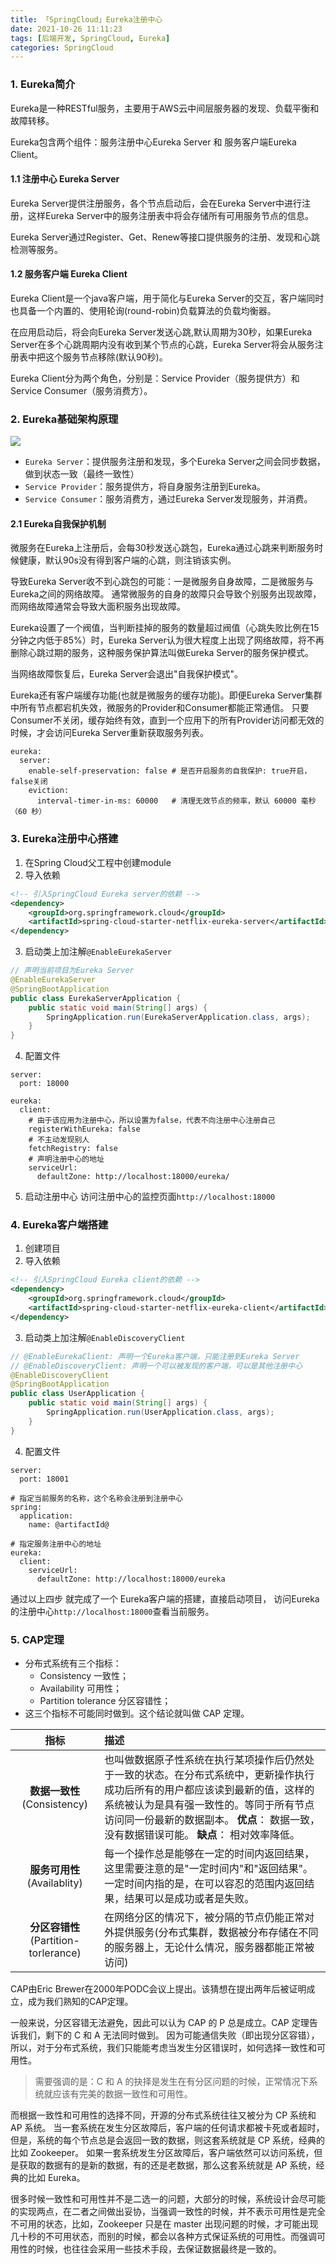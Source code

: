 ```yaml
---
title: 「SpringCloud」Eureka注册中心
date: 2021-10-26 11:11:23
tags: [后端开发, SpringCloud, Eureka]
categories: SpringCloud
---
```


### 1. Eureka简介
Eureka是一种RESTful服务，主要用于AWS云中间层服务器的发现、负载平衡和故障转移。

Eureka包含两个组件：服务注册中心Eureka Server 和 服务客户端Eureka Client。<!-- more -->

#### 1.1 注册中心 Eureka Server
Eureka Server提供注册服务，各个节点启动后，会在Eureka Server中进行注册，这样Eureka Server中的服务注册表中将会存储所有可用服务节点的信息。

Eureka Server通过Register、Get、Renew等接口提供服务的注册、发现和心跳检测等服务。

#### 1.2 服务客户端 Eureka Client
Eureka Client是一个java客户端，用于简化与Eureka Server的交互，客户端同时也具备一个内置的、使用轮询(round-robin)负载算法的负载均衡器。

在应用启动后，将会向Eureka Server发送心跳,默认周期为30秒，如果Eureka Server在多个心跳周期内没有收到某个节点的心跳，Eureka Server将会从服务注册表中把这个服务节点移除(默认90秒)。

Eureka Client分为两个角色，分别是：Service Provider（服务提供方）和Service Consumer（服务消费方）。

### 2. Eureka基础架构原理
![](up-d28c3c3226eac7916a1e08da8bce40dfbd8.webp)

- `Eureka Server`：提供服务注册和发现，多个Eureka Server之间会同步数据，做到状态一致（最终一致性）
- `Service Provider`：服务提供方，将自身服务注册到Eureka。
- `Service Consumer`：服务消费方，通过Eureka Server发现服务，并消费。

#### 2.1 Eureka自我保护机制
微服务在Eureka上注册后，会每30秒发送心跳包，Eureka通过心跳来判断服务时候健康，默认90s没有得到客户端的心跳，则注销该实例。

导致Eureka Server收不到心跳包的可能：一是微服务自身故障，二是微服务与Eureka之间的网络故障。
通常微服务的自身的故障只会导致个别服务出现故障，而网络故障通常会导致大面积服务出现故障。

Eureka设置了一个阀值，当判断挂掉的服务的数量超过阀值（心跳失败比例在15分钟之内低于85%）时，Eureka Server认为很大程度上出现了网络故障，将不再删除心跳过期的服务，这种服务保护算法叫做Eureka Server的服务保护模式。

当网络故障恢复后，Eureka Server会退出"自我保护模式"。

Eureka还有客户端缓存功能(也就是微服务的缓存功能)。即便Eureka Server集群中所有节点都宕机失效，微服务的Provider和Consumer都能正常通信。
只要Consumer不关闭，缓存始终有效，直到一个应用下的所有Provider访问都无效的时候，才会访问Eureka Server重新获取服务列表。

``` ymal
eureka:
  server:
    enable-self-preservation: false # 是否开启服务的自我保护: true开启，false关闭
    eviction:
      interval-timer-in-ms: 60000   # 清理无效节点的频率，默认 60000 毫秒（60 秒）
```


### 3. Eureka注册中心搭建
1. 在Spring Cloud父工程中创建module
2. 导入依赖

``` xml
<!-- 引入SpringCloud Eureka server的依赖 -->
<dependency>
    <groupId>org.springframework.cloud</groupId>
    <artifactId>spring-cloud-starter-netflix-eureka-server</artifactId>
</dependency>
```

3. 启动类上加注解`@EnableEurekaServer`

``` java
// 声明当前项目为Eureka Server
@EnableEurekaServer
@SpringBootApplication
public class EurekaServerApplication {
    public static void main(String[] args) {
        SpringApplication.run(EurekaServerApplication.class, args);
    }
}
```

4. 配置文件

``` ymal
server:
  port: 18000

eureka:
  client:
    # 由于该应用为注册中心，所以设置为false，代表不向注册中心注册自己
    registerWithEureka: false
    # 不主动发现别人
    fetchRegistry: false
    # 声明注册中心的地址
    serviceUrl:
      defaultZone: http://localhost:18000/eureka/
```

5. 启动注册中心 访问注册中心的监控页面`http://localhost:18000`



### 4. Eureka客户端搭建
1. 创建项目
2. 导入依赖

``` xml
<!-- 引入SpringCloud Eureka client的依赖 -->
<dependency>
    <groupId>org.springframework.cloud</groupId>
    <artifactId>spring-cloud-starter-netflix-eureka-client</artifactId>
</dependency>
```

3. 启动类上加注解`@EnableDiscoveryClient`

``` java
// @EnableEurekaClient: 声明一个Eureka客户端，只能注册到Eureka Server
// @EnableDiscoveryClient: 声明一个可以被发现的客户端，可以是其他注册中心
@EnableDiscoveryClient
@SpringBootApplication
public class UserApplication {
    public static void main(String[] args) {
        SpringApplication.run(UserApplication.class, args);
    }
}
```

4. 配置文件

``` ymal
server:
  port: 18001

# 指定当前服务的名称，这个名称会注册到注册中心
spring:
  application:
    name: @artifactId@

# 指定服务注册中心的地址
eureka:
  client:
    serviceUrl:
      defaultZone: http://localhost:18000/eureka
```

通过以上四步 就完成了一个 Eureka客户端的搭建，直接启动项目， 访问Eureka的注册中心`http://localhost:18000`查看当前服务。


### 5. CAP定理
- 分布式系统有三个指标：
    * Consistency 一致性；
    * Availability 可用性；
    * Partition tolerance 分区容错性；
- 这三个指标不可能同时做到。这个结论就叫做 CAP 定理。

| 指标 | 描述 |
| :----: | :---- |
|**数据一致性** (Consistency) | 也叫做数据原子性系统在执行某项操作后仍然处于一致的状态。在分布式系统中，更新操作执行成功后所有的用户都应该读到最新的值，这样的系统被认为是具有强一致性的。等同于所有节点访问同一份最新的数据副本。 **优点**： 数据一致，没有数据错误可能。 **缺点**： 相对效率降低。|
|**服务可用性** (Availablity) | 每一个操作总是能够在一定的时间内返回结果，这里需要注意的是"一定时间内"和"返回结果"。一定时间内指的是，在可以容忍的范围内返回结果，结果可以是成功或者是失败。|
|**分区容错性** (Partition-torlerance) |在网络分区的情况下，被分隔的节点仍能正常对外提供服务(分布式集群，数据被分布存储在不同的服务器上，无论什么情况，服务器都能正常被访问)|

CAP由Eric Brewer在2000年PODC会议上提出。该猜想在提出两年后被证明成立，成为我们熟知的CAP定理。

一般来说，分区容错无法避免，因此可以认为 CAP 的 P 总是成立。CAP 定理告诉我们，剩下的 C 和 A 无法同时做到。 因为可能通信失败（即出现分区容错），所以，对于分布式系统，我们只能能考虑当发生分区错误时，如何选择一致性和可用性。

> 需要强调的是：C 和 A 的抉择是发生在有分区问题的时候，正常情况下系统就应该有完美的数据一致性和可用性。

而根据一致性和可用性的选择不同，开源的分布式系统往往又被分为 CP 系统和 AP 系统。
  当一套系统在发生分区故障后，客户端的任何请求都被卡死或者超时，但是，系统的每个节点总是会返回一致的数据，则这套系统就是 CP 系统，经典的比如 Zookeeper。
  如果一套系统发生分区故障后，客户端依然可以访问系统，但是获取的数据有的是新的数据，有的还是老数据，那么这套系统就是 AP 系统，经典的比如 Eureka。

很多时候一致性和可用性并不是二选一的问题，大部分的时候，系统设计会尽可能的实现两点，在二者之间做出妥协，当强调一致性的时候，并不表示可用性是完全不可用的状态，比如，Zookeeper 只是在 master 出现问题的时候，才可能出现几十秒的不可用状态，而别的时候，都会以各种方式保证系统的可用性。而强调可用性的时候，也往往会采用一些技术手段，去保证数据最终是一致的。

